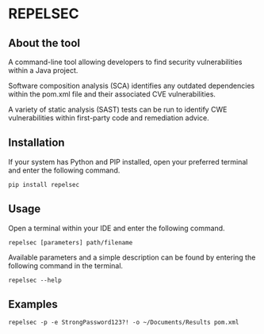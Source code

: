 # REPELSEC

## About the tool

A command-line tool allowing developers to find security vulnerabilities within a Java project.

Software composition analysis (SCA) identifies any outdated dependencies within the pom.xml file and their associated
CVE vulnerabilities.

A variety of static analysis (SAST) tests can be run to identify CWE vulnerabilities within first-party code and
remediation advice.

## Installation

If your system has Python and PIP installed, open your preferred terminal and enter the following command.

`pip install repelsec`

## Usage

Open a terminal within your IDE and enter the following command.

`repelsec [parameters] path/filename`

Available parameters and a simple description can be found by entering the following command in the terminal.

`repelsec --help`

## Examples

`repelsec -p -e StrongPassword123?! -o ~/Documents/Results pom.xml`